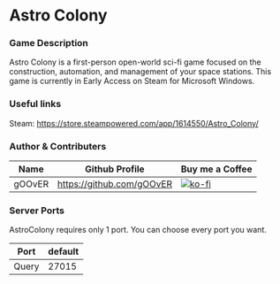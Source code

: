 # Astro Colony

### Game Description

Astro Colony is a first-person open-world sci-fi game focused on the construction, automation, and management of your space stations. This game is currently in Early Access on Steam for Microsoft Windows.

### Useful links

Steam: https://store.steampowered.com/app/1614550/Astro_Colony/

### Author & Contributers
| Name        | Github Profile  | Buy me a Coffee |
| ------------- |-------------|-------------|
|   gOOvER   | https://github.com/gOOvER | [![ko-fi](https://ko-fi.com/img/githubbutton_sm.svg)](https://ko-fi.com/B0B351D0Q) |


### Server Ports

AstroColony requires only 1 port. You can choose every port you want.

| Port    | default       |
|---------|---------------|
| Query    |     27015     |


